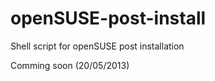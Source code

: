 openSUSE-post-install
=====================

Shell script for openSUSE post installation

Comming soon (20/05/2013)
